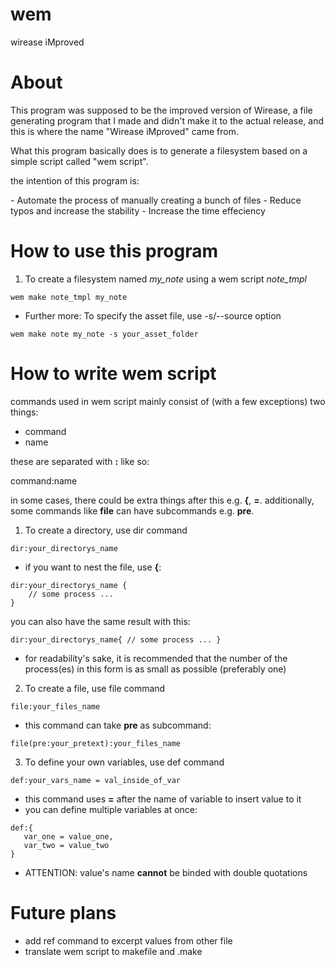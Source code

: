 # wem
wirease iMproved

# About
This program was supposed to be the improved version of Wirease, a file generating program that I made and didn't make it to the actual release,
and this is where the name "Wirease iMproved" came from.
<p>What this program basically does is to generate a filesystem based on a simple script called "wem script".</p>
<p>the intention of this program is:</p>
- Automate the process of manually creating a bunch of files
- Reduce typos and increase the stability
- Increase the time effeciency

# How to use this program
1. To create a filesystem named *my_note* using a wem script *note_tmpl*
```
wem make note_tmpl my_note
```
- Further more:
To specify the asset file, use -s/--source option
```
wem make note my_note -s your_asset_folder
```

# How to write wem script
commands used in wem script mainly consist of (with a few exceptions) two things:
- command
- name

these are separated with **:** like so:
<p>command:name</p>

in some cases, there could be extra things after this e.g. **{**, **=**.
additionally, some commands like **file** can have subcommands e.g. **pre**.

1. To create a directory, use dir command
```
dir:your_directorys_name
```
 - if you want to nest the file, use **{**:
 ```
 dir:your_directorys_name {
     // some process ...
 }
 ```
 you can also have the same result with this:
 ```
 dir:your_directorys_name{ // some process ... }
 ```
  - for readability's sake, 
  it is recommended that the number of the process(es) in this form is as small as possible (preferably one)

2. To create a file, use file command
```
file:your_files_name
```
 - this command can take **pre** as subcommand:
 ```
 file(pre:your_pretext):your_files_name
 ```

3. To define your own variables, use def command
```
def:your_vars_name = val_inside_of_var
```
 - this command uses **=** after the name of variable to insert value to it
 - you can define multiple variables at once:
 ```
 def:{
    var_one = value_one,
    var_two = value_two
 }
 ```
  - ATTENTION: value's name **cannot** be binded with double quotations

# Future plans
- add ref command to excerpt values from other file
- translate wem script to makefile and .make
